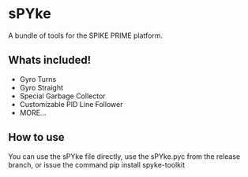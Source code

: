 # sPYke
A bundle of tools for the SPIKE PRIME platform.

## Whats included!
* Gyro Turns
* Gyro Straight
* Special Garbage Collector 
* Customizable PID Line Follower
* MORE...

## How to use
You can use the sPYke file directly, use the sPYke.pyc from the release branch, or issue the command pip install spyke-toolkit
